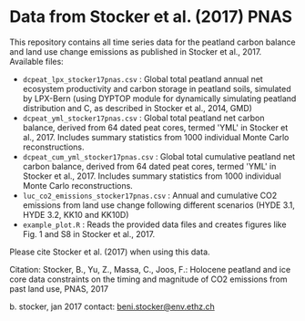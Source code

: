 # Data from Stocker et al. (2017) PNAS

This repository contains all time series data for the peatland carbon balance and land use change emissions as published in Stocker et al., 2017.
Available files:
- `dcpeat_lpx_stocker17pnas.csv` : Global total peatland annual net ecosystem productivity and carbon storage in peatland soils, simulated by LPX-Bern (using DYPTOP module for dynamically simulating peatland distribution and C, as described in Stocker et al., 2014, GMD)
- `dcpeat_yml_stocker17pnas.csv` : Global total peatland net carbon balance, derived from 64 dated peat cores, termed 'YML' in Stocker et al., 2017. Includes summary statistics from 1000 individual Monte Carlo reconstructions.
- `dcpeat_cum_yml_stocker17pnas.csv` : Global total cumulative peatland net carbon balance, derived from 64 dated peat cores, termed 'YML' in Stocker et al., 2017. Includes summary statistics from 1000 individual Monte Carlo reconstructions.
- `luc_co2_emissions_stocker17pnas.csv` : Annual and cumulative CO2 emissions from land use change following different scenarios (HYDE 3.1, HYDE 3.2, KK10 and KK10D)
- `example_plot.R` : Reads the provided data files and creates figures like Fig. 1 and S8 in Stocker et al., 2017.

Please cite Stocker et al. (2017) when using this data.

Citation: 
Stocker, B., Yu, Z., Massa, C., Joos, F.: Holocene peatland and ice core data constraints on the timing and magnitude of CO2 emissions from past land use, PNAS, 2017 

b. stocker, jan 2017
contact: beni.stocker@env.ethz.ch

